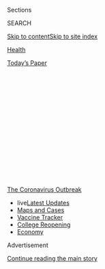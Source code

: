 <div id="app">

<div>

<div>

<div>

<div class="NYTAppHideMasthead css-1q2w90k e1suatyy0">

<div class="section css-ui9rw0 e1suatyy2">

<div class="css-eph4ug er09x8g0">

<div class="css-6n7j50">

</div>

<span class="css-1dv1kvn">Sections</span>

<div class="css-10488qs">

<span class="css-1dv1kvn">SEARCH</span>

</div>

[Skip to content](#site-content)[Skip to site
index](#site-index)

</div>

<div id="masthead-section-label" class="css-1wr3we4 eaxe0e00">

[Health](https://www.nytimes.com/section/health)

</div>

<div class="css-10698na e1huz5gh0">

</div>

</div>

<div id="masthead-bar-one" class="section hasLinks css-15hmgas e1csuq9d3">

<div class="css-uqyvli e1csuq9d0">

</div>

<div class="css-1uqjmks e1csuq9d1">

</div>

<div class="css-9e9ivx">

[](https://myaccount.nytimes.com/auth/login?response_type=cookie&client_id=vi)

</div>

<div class="css-1bvtpon e1csuq9d2">

[Today’s
Paper](https://www.nytimes.com/section/todayspaper)

</div>

</div>

</div>

</div>

<div data-aria-hidden="false">

<div id="site-content" data-role="main">

<div>

<div class="css-1aor85t" style="opacity:0.000000001;z-index:-1;visibility:hidden">

<div class="css-1hqnpie">

<div class="css-epjblv">

<span class="css-17xtcya">[Health](/section/health)</span><span class="css-x15j1o">|</span><span class="css-fwqvlz">How
a Struggling Company Won $1.6 Billion to Make a Coronavirus
Vaccine</span>

</div>

<div class="css-k008qs">

<div class="css-1iwv8en">

<span class="css-18z7m18"></span>

<div>

</div>

</div>

<span class="css-1n6z4y">https://nyti.ms/2ChPu4q</span>

<div class="css-1705lsu">

<div class="css-4xjgmj">

<div class="css-4skfbu" data-role="toolbar" data-aria-label="Social Media Share buttons, Save button, and Comments Panel with current comment count" data-testid="share-tools">

  - 
  - 
  - 
  - 
    
    <div class="css-6n7j50">
    
    </div>

  - 
  - 

</div>

</div>

</div>

</div>

</div>

</div>

<div id="NYT_TOP_BANNER_REGION" class="css-13pd83m">

<div>

<div id="styln-prism-menu-1592847958612" class="section interactive-content interactive-size-medium css-1edisqu">

<div class="css-17ih8de interactive-body">

<div id="scroll-container" class="css-1gj85ro">

[<span class="styln-title-wrap"><span class="css-1pje3qr">The
Coronavirus</span><span class="css-1pje3qr">
Outbreak</span></span>](https://www.nytimes.com/news-event/coronavirus?action=click&pgtype=Article&state=default&region=TOP_BANNER&context=storylines_menu)

  - <span class="css-kqxiym" data-emphasize="true">live</span>[Latest
    Updates](https://www.nytimes.com/2020/08/04/world/coronavirus-cases.html?action=click&pgtype=Article&state=default&region=TOP_BANNER&context=storylines_menu)
  - [Maps and
    Cases](https://www.nytimes.com/interactive/2020/us/coronavirus-us-cases.html?action=click&pgtype=Article&state=default&region=TOP_BANNER&context=storylines_menu)
  - [Vaccine
    Tracker](https://www.nytimes.com/interactive/2020/science/coronavirus-vaccine-tracker.html?action=click&pgtype=Article&state=default&region=TOP_BANNER&context=storylines_menu)
  - [College
    Reopening](https://www.nytimes.com/2020/08/02/us/covid-college-reopening.html?action=click&pgtype=Article&state=default&region=TOP_BANNER&context=storylines_menu)
  - [Economy](https://www.nytimes.com/live/2020/08/04/business/stock-market-today-coronavirus?action=click&pgtype=Article&state=default&region=TOP_BANNER&context=storylines_menu)

</div>

</div>

</div>

</div>

</div>

<div id="top-wrapper" class="css-1sy8kpn">

<div id="top-slug" class="css-l9onyx">

Advertisement

</div>

[Continue reading the main
story](#after-top)

<div class="ad top-wrapper" style="text-align:center;height:100%;display:block;min-height:250px">

<div id="top" class="place-ad" data-position="top" data-size-key="top">

</div>

</div>

<div id="after-top">

</div>

</div>

<div>

<div id="sponsor-wrapper" class="css-1hyfx7x">

<div id="sponsor-slug" class="css-19vbshk">

Supported by

</div>

[Continue reading the main
story](#after-sponsor)

<div id="sponsor" class="ad sponsor-wrapper" style="text-align:center;height:100%;display:block">

</div>

<div id="after-sponsor">

</div>

</div>

<div class="css-186x18t">

</div>

<div class="css-1vkm6nb ehdk2mb0">

# How a Struggling Company Won $1.6 Billion to Make a Coronavirus Vaccine

</div>

Novavax just received the Trump administration’s largest vaccine
contract. In the Maryland company’s 33-year history, it has never
brought a vaccine to market.

<div class="css-79elbk" data-testid="photoviewer-wrapper">

<div class="css-z3e15g" data-testid="photoviewer-wrapper-hidden">

</div>

<div class="css-1a48zt4 ehw59r15" data-testid="photoviewer-children">

![<span class="css-16f3y1r e13ogyst0" data-aria-hidden="true">The
coronavirus vaccine Novavax, a small biotech company, has developed is
now in safety trials. Results are expected this
month.</span><span class="css-cnj6d5 e1z0qqy90" itemprop="copyrightHolder"><span class="css-1ly73wi e1tej78p0">Credit...</span><span><span>Andrew
Caballero-Reynolds/Agence France-Presse — Getty
Images</span></span></span>](https://static01.nyt.com/images/2020/07/15/science/15VIRUS-NOVAVAX1/15VIRUS-NOVAVAX1-articleLarge.jpg?quality=75&auto=webp&disable=upscale)

</div>

</div>

<div class="css-18e8msd">

<div class="css-vp77d3 epjyd6m0">

<div class="css-1baulvz">

By [<span class="css-1baulvz" itemprop="name">Katie
Thomas</span>](https://www.nytimes.com/by/katie-thomas) and
[<span class="css-1baulvz last-byline" itemprop="name">Megan
Twohey</span>](https://www.nytimes.com/by/megan-twohey)

</div>

</div>

  - 
    
    <div class="css-ld3wwf e16638kd2">
    
    July 16,
    2020
    
    </div>

  - 
    
    <div class="css-4xjgmj">
    
    <div class="css-d8bdto" data-role="toolbar" data-aria-label="Social Media Share buttons, Save button, and Comments Panel with current comment count" data-testid="share-tools">
    
      - 
      - 
      - 
      - 
        
        <div class="css-6n7j50">
        
        </div>
    
      - 
      - 
    
    </div>
    
    </div>

</div>

</div>

<div class="section meteredContent css-1r7ky0e" name="articleBody" itemprop="articleBody">

<div class="css-1fanzo5 StoryBodyCompanionColumn">

<div class="css-53u6y8">

In late February, as the coronavirus spread around the world, Dr.
Richard Hatchett, the head of an international nonprofit that gives
money to vaccine developers, got on an important call to discuss vaccine
candidates after his plane touched down at London’s Heathrow Airport.

Executives from the Bill & Melinda Gates Foundation, which helped found
and finance the nonprofit, were on the line, enthusiastic about Novavax,
a small biotech company they thought had the potential to develop a
vaccine against the virus — fast.

Although the company, based in Gaithersburg, Md., had never brought a
vaccine to market in its 33-year history, these experts were optimistic
about its technology, which uses moth cells to pump out crucial
molecules at a much faster rate than typical vaccines — a major
advantage in a pandemic.

Dr. Hatchett’s organization, the Coalition for Epidemic Preparedness
Innovations, would go on to invest $388 million in the company’s
coronavirus vaccine. With that powerful backing, Novavax made an
aggressive push to the U.S. government. The company’s effort paid off
last week when Operation Warp Speed, the Trump administration’s effort
to hurry coronavirus vaccines to the market, [gave Novavax $1.6
billion](https://www.nytimes.com/2020/07/07/health/novavax-coronavirus-vaccine-warp-speed.html),
the largest award to date. The company’s stock surged 30 percent.

</div>

</div>

<div class="css-1fanzo5 StoryBodyCompanionColumn">

<div class="css-53u6y8">

It was a dramatic turnaround for a little-known company that, just one
year earlier, had been on the verge of collapse. One of its leading
vaccine candidates — to prevent a deadly virus in infants — had failed
for the second time in three years. The company’s stock was trading so
low that it risked being removed from the Nasdaq. Looking for cash, it
sold its manufacturing facilities. Word spread around the small world of
Maryland biotech that Novavax might be closing soon.

Novavax’s good fortune may appear puzzling, given its track record and
the air of secrecy surrounding Operation Warp Speed. But for those in
the insular biotech world where connections matter, it is far less
surprising. In the face of a deadly pandemic that is devastating the
economy, the government is placing huge bets on vaccines and treatments
that could enable a return to some semblance of normal life.

The Trump administration has said it wants to invest in a variety of
vaccine technologies, and Novavax — [which uses coronavirus proteins to
provoke an immune
response](https://www.nytimes.com/interactive/2020/05/20/science/coronavirus-vaccine-development.html)
— offers an approach that is distinct from those of other companies that
have already received major federal backing. Its method’s potential to
quickly manufacture millions of doses was also attractive to the federal
government and Dr. Hatchett’s organization. The success this spring of a
clinical trial of Novavax’s flu vaccine boosted confidence in the
company.

“When the need is great, you have to be willing to take financial
risks,” said Dr. Hatchett.

But skeptics see Novavax as a classic example of a second-tier player
that has survived by limping from crisis to crisis, boosting its stock
by promising vaccines for new outbreaks, yet never delivering. In its
three decades in business, with a mix of public and private investment,
it has developed experimental vaccines for viruses like SARS, MERS and
Ebola that never made it past early safety studies. It’s telling,
critics say, that even as it has received growing amounts of government
and philanthropic support, the company’s coronavirus vaccine effort has
not attracted any deals with major drug makers.

“The market wants to believe in fairy tales,” said David Maris, the
managing partner of Phalanx Investment Partners and a longtime analyst
covering the pharmaceutical industry. He said investors wanted to
believe that — like Cinderella — the companies that couldn’t go to the
ball would eventually win the prince.

</div>

</div>

<div class="css-1fanzo5 StoryBodyCompanionColumn">

<div class="css-53u6y8">

“It sometimes happens,” he said. “Usually it doesn’t.”

</div>

</div>

<div class="css-79elbk" data-testid="photoviewer-wrapper">

<div class="css-z3e15g" data-testid="photoviewer-wrapper-hidden">

</div>

<div class="css-1a48zt4 ehw59r15" data-testid="photoviewer-children">

![<span class="css-16f3y1r e13ogyst0" data-aria-hidden="true">Stanley C.
Erck, Novavax’s president and chief executive, at the White House in
March.</span><span class="css-cnj6d5 e1z0qqy90" itemprop="copyrightHolder"><span class="css-1ly73wi e1tej78p0">Credit...</span><span>Pool
photo by Kevin
Dietsch</span></span>](https://static01.nyt.com/images/2020/07/15/science/15VIRUS-NOVAVAX2/15VIRUS-NOVAVAX2-articleLarge.jpg?quality=75&auto=webp&disable=upscale)

</div>

</div>

<div class="css-1fanzo5 StoryBodyCompanionColumn">

<div class="css-53u6y8">

So far, the federal government has promised nearly $4 billion [to six
vaccine
projects](https://medicalcountermeasures.gov/app/barda/coronavirus/COVID19.aspx),
but many aspects of the deals are confidential. The Trump administration
has only released heavily redacted copies of **** its **** contracts
with these companies.

When asked this week why Novavax has received more than anyone else, a
Trump administration official said **** that smaller companies needed
more federal investment in manufacturing compared to large
pharmaceutical firms, which have an established track record for
mass-producing vaccines. The $1.6 billion comes from the Department of
Health and Human Services and the Defense Department, and will be used
to help develop and manufacture Novavax’s vaccine.

In pursuing its contracts, Novavax drew on influential ties it has
cultivated in the federal government and close-knit global health
community, according to interviews with current and former company
executives, federal and global health officials, vaccine experts and
investment
analysts.

<div id="NYT_MAIN_CONTENT_1_REGION" class="css-9tf9ac">

<div>

<div id="styln-covid-updates-world" class="section interactive-content interactive-size-medium css-1ftcdic">

<div class="css-17ih8de interactive-body">

<div id="styln-briefing-block" data-asset-id="QXJ0aWNsZTpueXQ6Ly9hcnRpY2xlLzNhNGMwYWI5LWIwY2QtNWQwOS1hZTgwLTdjMGU3ZTA1OWQ2OA==">

<div class="briefing-block-header-section">

# [Latest Updates: Global Coronavirus Outbreak](https://www.nytimes.com/2020/08/04/world/coronavirus-cases.html?action=click&pgtype=Article&state=default&region=MAIN_CONTENT_1&context=storylines_live_updates)

<div class="briefing-block-ts">

Updated 2020-08-05T07:58:24.076Z

</div>

</div>

  - [As talks drag on, McConnell signals openness to jobless aid
    extension, and negotiators agree on a
    deadline.](https://www.nytimes.com/2020/08/04/world/coronavirus-cases.html?action=click&pgtype=Article&state=default&region=MAIN_CONTENT_1&context=storylines_live_updates#link-762df92)
  - [Novavax sees encouraging results from two studies of its
    experimental
    vaccine.](https://www.nytimes.com/2020/08/04/world/coronavirus-cases.html?action=click&pgtype=Article&state=default&region=MAIN_CONTENT_1&context=storylines_live_updates#link-1228a480)
  - [Mississippians must now wear masks in public, governor
    says.](https://www.nytimes.com/2020/08/04/world/coronavirus-cases.html?action=click&pgtype=Article&state=default&region=MAIN_CONTENT_1&context=storylines_live_updates#link-794484ed)

<div class="briefing-block-footer">

<div class="briefing-block-footer-meta">

[See more
updates](https://www.nytimes.com/2020/08/04/world/coronavirus-cases.html?action=click&pgtype=Article&state=default&region=MAIN_CONTENT_1&context=storylines_live_updates)

</div>

<div class="briefing-block-briefinglinks">

<span>More live coverage:</span>
[Markets](https://www.nytimes.com/live/2020/08/04/business/stock-market-today-coronavirus?action=click&pgtype=Article&state=default&region=MAIN_CONTENT_1&context=storylines_live_updates)

</div>

</div>

</div>

</div>

</div>

</div>

</div>

The Biomedical Advanced Research and Development Authority, or BARDA,
which makes deals with drug manufacturers during public health
emergencies and is one of the federal agencies carrying out Operation
Warp Speed, has been headed by two former Novavax executives. One of
them would later complain that the company crossed ethical lines when it
approached him about receiving funding this spring.

Novavax also tapped into a longstanding relationship with the Gates
Foundation, which had previously provided it with funding and is one of
the most powerful global players in the vaccine world.

John J. Trizzino, Novavax’s chief business and financial officer, said
the company did nothing inappropriate, but acknowledged that it used its
connections to help win the deals. “This doesn’t happen by itself,” he
said. “This happens through years and years of working within the
industry, building solid relationships, having worked with many of these
partners.”

</div>

</div>

<div class="css-1fanzo5 StoryBodyCompanionColumn">

<div class="css-53u6y8">

If Novavax does succeed, it will represent a major success story for a
company that has struggled for years. Founded in 1987, the company has
operated on the outskirts of the industry, far from the biotech hubs of
Boston and San Diego. Although vaccines have been its main focus,
Novavax has over the years dabbled in other businesses, like prenatal
vitamins and [estrogen
lotion](https://www.washingtonpost.com/archive/business/2003/10/11/novavaxs-estrogen-lotion-is-approved/53bc53d2-de8e-4c95-a1f0-8b05b3bcd6d0/).

In 2016, the company suffered a major setback when its late-stage
clinical trial to treat respiratory syncytial virus, or R.S.V., [in
older people
failed](https://ir.novavax.com/news-releases/news-release-details/novavax-announces-topline-rsv-f-vaccine-data-two-clinical-trials),
and the [company laid
off](https://endpts.com/crushed-by-a-phiii-flop-novavax-slashes-jobs-as-it-looks-to-chop-out-up-to-100m-in-costs/)
one-third of its staff.

[A review
in 2017](https://www.glassdoor.com.hk/Reviews/Novavax-let-go-Reviews-EI_IE5710.0,7_KH8,14.htm)
from an employee on the website Glassdoor summed up the atmosphere.
“Bowling on Fridays, unlimited sick days,” the person wrote under
“pros.” Under “cons,” the person wrote: “The management rushed
clinical trials for R.S.V., clinical trials failed, and layoffs insued
\[sic\].”

</div>

</div>

<div class="css-79elbk" data-testid="photoviewer-wrapper">

<div class="css-z3e15g" data-testid="photoviewer-wrapper-hidden">

</div>

<div class="css-1a48zt4 ehw59r15" data-testid="photoviewer-children">

<div class="css-1xdhyk6 erfvjey0">

<span class="css-1ly73wi e1tej78p0">Image</span>

<div class="css-zjzyr8">

<div data-testid="lazyimage-container" style="height:257.77777777777777px">

</div>

</div>

</div>

<span class="css-16f3y1r e13ogyst0" data-aria-hidden="true">Novavax
headquarters in Gaithersburg, Md. Although vaccines have been its main
focus, the company has over the years dabbled in prenatal vitamins and
estrogen
lotion.</span><span class="css-cnj6d5 e1z0qqy90" itemprop="copyrightHolder"><span class="css-1ly73wi e1tej78p0">Credit...</span><span>Jim
Lo Scalzo/EPA, via Shutterstock</span></span>

</div>

</div>

<div class="css-1fanzo5 StoryBodyCompanionColumn">

<div class="css-53u6y8">

But Novavax was able to pursue a second clinical trial of the R.S.V.
vaccine with assistance from the Gates Foundation, which [granted the
company up to $89
million](https://ir.novavax.com/news-releases/news-release-details/novavax-announces-grant-89-million-support-development-rsv-f).
That study tested whether giving the vaccine to pregnant women would
pass the immunity to their newborns, who can become very sick from the
virus.

But that [trial
failed](https://ir.novavax.com/news-releases/news-release-details/novavax-announces-topline-results-phase-3-preparetm-trial)
too, and the company again found itself in a financial crisis. It
initiated a reverse stock split to lift its share price and [avoid
delisting from the
Nasdaq](https://www.bizjournals.com/washington/news/2019/04/15/novavax-faces-delisting-threat-following-failed.html),
and it [sold its manufacturing
facilities](https://endpts.com/beefing-up-its-new-gene-therapy-unit-catalent-inks-18m-deal-to-snap-up-novavax-facilities/)
to another company, Catalent, for $18 million. The deal included 100
workers, or about one-third of its work force at the time.

Mr. Trizzino said it was all part of the business.

“It’s biotech, and biotech can be a bit of a roller-coaster ride,” he
said. “We’re innovators, and we’re looking for opportunities that other
companies haven’t developed.”

</div>

</div>

<div class="css-1fanzo5 StoryBodyCompanionColumn">

<div class="css-53u6y8">

He said working with the Gates Foundation on the R.S.V. vaccine cemented
that relationship. “They became very familiar with our technology,” Mr.
Trizzino said. “So when coronavirus reared its head, they were
supportive.”

The foundation declined to discuss details of vaccine candidates, but in
a statement, Emilio Emini, its H.I.V. program director, said, “We see
promise in a range of Covid-19 vaccine candidates, including Novavax’s
approach.”

Like dozens of other companies, Novavax began working on a coronavirus
vaccine in January, when the virus’s genome was first made public, using
the same technology as it had for its R.S.V. and flu vaccines.

It makes vaccines by turning moth cells into tiny factories that pump
out proteins of the coronavirus — a quicker way to make large quantities
than using cells from hamsters and other mammals.

“I like the company. I like the technology,” said Dr. Luciana Borio, who
oversaw public health preparedness for the National Security Council
under President Trump and was the acting chief scientist at the Food and
Drug Administration under President Obama. The French drug maker Sanofi
is developing a coronavirus vaccine that uses an insect technology
similar to Novavax’s, but has not entered clinical trials.

By February, Dr. Hatchett’s nonprofit, CEPI, was flooded with proposals
for vaccine development efforts. Eager to move quickly, the organization
evaluated candidates based on whether the vaccines could be developed
rapidly and manufactured in large enough quantities to be distributed
across the world.

Like the Gates Foundation, Dr. Hatchett was already familiar with
Novavax’s work. He had worked at BARDA [when the agency awarded a $179
million
contract](https://www.prnewswire.com/news-releases/novavax-awarded-hhs-barda-contract-valued-at-up-to-179-million-to-develop-pandemic-and-seasonal-influenza-vaccines-for-us-government-using-recombinant-vlp-technology-117145058.html)
to Novavax in 2011 to develop its flu vaccine, which could allow for a
rapid national response to a pandemic flu.

</div>

</div>

<div class="css-1fanzo5 StoryBodyCompanionColumn">

<div class="css-53u6y8">

When looking for investments in coronavirus vaccines, “they were a
natural consideration,” Dr. Hatchett
said.

</div>

</div>

<div class="css-79elbk" data-testid="photoviewer-wrapper">

<div class="css-z3e15g" data-testid="photoviewer-wrapper-hidden">

</div>

<div class="css-1a48zt4 ehw59r15" data-testid="photoviewer-children">

<div class="css-1xdhyk6 erfvjey0">

<span class="css-1ly73wi e1tej78p0">Image</span>

<div class="css-zjzyr8">

<div data-testid="lazyimage-container" style="height:257.77777777777777px">

</div>

</div>

</div>

<span class="css-16f3y1r e13ogyst0" data-aria-hidden="true">Novavax uses
moth cells to pump out crucial molecules at a much faster rate than
typical vaccines — a major advantage in a
pandemic.</span><span class="css-cnj6d5 e1z0qqy90" itemprop="copyrightHolder"><span class="css-1ly73wi e1tej78p0">Credit...</span><span>Andrew
Caballero-Reynolds/Agence France-Presse — Getty Images</span></span>

</div>

</div>

<div class="css-1fanzo5 StoryBodyCompanionColumn">

<div class="css-53u6y8">

CEPI will not release any of its contracts. Dr. Hatchett said its
funding decisions are based on independent external reviews, a
scientific advisory committee, and financial vetting by the accounting
firm
KPMG.

<div id="NYT_MAIN_CONTENT_3_REGION" class="css-9tf9ac">

<div>

<div id="styln-prism-freeform-1594220623585" class="section interactive-content interactive-size-medium css-1ftcdic">

<div class="css-17ih8de interactive-body">

<div id="prism-freeform-block-85410" class="css-19mumt8" data-role="complementary" data-storyline="The Coronavirus Outbreak" data-truncated="true" tabindex="0">

<div class="css-a8d9oz">

<div class="css-eb027h">

[](https://www.nytimes.com/news-event/coronavirus?action=click&pgtype=Article&state=default&region=MAIN_CONTENT_3&context=storylines_faq)

### The Coronavirus Outbreak ›

#### Frequently Asked Questions

Updated August 4, 2020

  - #### I have antibodies. Am I now immune?
    
      - As of right now,[that seems likely, for at least several
        months.](https://www.nytimes.com/2020/07/22/health/covid-antibodies-herd-immunity.html?action=click&pgtype=Article&state=default&region=MAIN_CONTENT_3&context=storylines_faq)
        There have been frightening accounts of people suffering what
        seems to be a second bout of Covid-19. But experts say these
        patients may have a drawn-out course of infection, with the
        virus taking a slow toll weeks to months after initial exposure.
        People infected with the coronavirus typically
        [produce](https://www.nature.com/articles/s41586-020-2456-9)
        immune molecules called antibodies, which are [protective
        proteins made in response to an
        infection](https://www.nytimes.com/2020/05/07/health/coronavirus-antibody-prevalence.html?action=click&pgtype=Article&state=default&region=MAIN_CONTENT_3&context=storylines_faq)[.
        These antibodies
        may](https://www.nytimes.com/2020/05/07/health/coronavirus-antibody-prevalence.html?action=click&pgtype=Article&state=default&region=MAIN_CONTENT_3&context=storylines_faq)
        last in the body [only two to three
        months](https://www.nature.com/articles/s41591-020-0965-6),
        which may seem worrisome, but that’s perfectly normal after an
        acute infection subsides, said Dr. Michael Mina, an immunologist
        at Harvard University. It may be possible to get the coronavirus
        again, but it’s highly unlikely that it would be possible in a
        short window of time from initial infection or make people
        sicker the second time.

  - #### I’m a small-business owner. Can I get relief?
    
      - The [stimulus bills enacted in
        March](https://www.nytimes.com/article/small-business-loans-stimulus-grants-freelancers-coronavirus.html?action=click&pgtype=Article&state=default&region=MAIN_CONTENT_3&context=storylines_faq)
        offer help for the millions of American small businesses. Those
        eligible for aid are businesses and nonprofit organizations with
        fewer than 500 workers, including sole proprietorships,
        independent contractors and freelancers. Some larger companies
        in some industries are also eligible. The help being offered,
        which is being managed by the Small Business Administration,
        includes the Paycheck Protection Program and the Economic Injury
        Disaster Loan program. But lots of folks have [not yet seen
        payouts.](https://www.nytimes.com/interactive/2020/05/07/business/small-business-loans-coronavirus.html?action=click&pgtype=Article&state=default&region=MAIN_CONTENT_3&context=storylines_faq)
        Even those who have received help are confused: The rules are
        draconian, and some are stuck sitting on [money they don’t know
        how to
        use.](https://www.nytimes.com/2020/05/02/business/economy/loans-coronavirus-small-business.html?action=click&pgtype=Article&state=default&region=MAIN_CONTENT_3&context=storylines_faq)
        Many small-business owners are getting less than they expected
        or [not hearing anything at
        all.](https://www.nytimes.com/2020/06/10/business/Small-business-loans-ppp.html?action=click&pgtype=Article&state=default&region=MAIN_CONTENT_3&context=storylines_faq)

  - #### What are my rights if I am worried about going back to work?
    
      - Employers have to provide [a safe
        workplace](https://www.osha.gov/SLTC/covid-19/standards.html)
        with policies that protect everyone equally. [And if one of your
        co-workers tests positive for the coronavirus, the
        C.D.C.](https://www.nytimes.com/article/coronavirus-money-unemployment.html?action=click&pgtype=Article&state=default&region=MAIN_CONTENT_3&context=storylines_faq)
        has said that [employers should tell their
        employees](https://www.cdc.gov/coronavirus/2019-ncov/community/guidance-business-response.html)
        -- without giving you the sick employee’s name -- that they may
        have been exposed to the virus.

  - #### Should I refinance my mortgage?
    
      - [It could be a good
        idea,](https://www.nytimes.com/article/coronavirus-money-unemployment.html?action=click&pgtype=Article&state=default&region=MAIN_CONTENT_3&context=storylines_faq)
        because mortgage rates have [never been
        lower.](https://www.nytimes.com/2020/07/16/business/mortgage-rates-below-3-percent.html?action=click&pgtype=Article&state=default&region=MAIN_CONTENT_3&context=storylines_faq)
        Refinancing requests have pushed mortgage applications to some
        of the highest levels since 2008, so be prepared to get in line.
        But defaults are also up, so if you’re thinking about buying a
        home, be aware that some lenders have tightened their standards.

  - #### What is school going to look like in September?
    
      - It is unlikely that many schools will return to a normal
        schedule this fall, requiring the grind of [online
        learning](https://www.nytimes.com/2020/06/05/us/coronavirus-education-lost-learning.html?action=click&pgtype=Article&state=default&region=MAIN_CONTENT_3&context=storylines_faq),
        [makeshift child
        care](https://www.nytimes.com/2020/05/29/us/coronavirus-child-care-centers.html?action=click&pgtype=Article&state=default&region=MAIN_CONTENT_3&context=storylines_faq)
        and [stunted
        workdays](https://www.nytimes.com/2020/06/03/business/economy/coronavirus-working-women.html?action=click&pgtype=Article&state=default&region=MAIN_CONTENT_3&context=storylines_faq)
        to continue. California’s two largest public school districts —
        Los Angeles and San Diego — said on July 13, that [instruction
        will be remote-only in the
        fall](https://www.nytimes.com/2020/07/13/us/lausd-san-diego-school-reopening.html?action=click&pgtype=Article&state=default&region=MAIN_CONTENT_3&context=storylines_faq),
        citing concerns that surging coronavirus infections in their
        areas pose too dire a risk for students and teachers. Together,
        the two districts enroll some 825,000 students. They are the
        largest in the country so far to abandon plans for even a
        partial physical return to classrooms when they reopen in
        August. For other districts, the solution won’t be an
        all-or-nothing approach. [Many
        systems](https://bioethics.jhu.edu/research-and-outreach/projects/eschool-initiative/school-policy-tracker/),
        including the nation’s largest, New York City, are devising
        [hybrid
        plans](https://www.nytimes.com/2020/06/26/us/coronavirus-schools-reopen-fall.html?action=click&pgtype=Article&state=default&region=MAIN_CONTENT_3&context=storylines_faq)
        that involve spending some days in classrooms and other days
        online. There’s no national policy on this yet, so check with
        your municipal school system regularly to see what is happening
        in your
community.

<div id="styln-survey-component-85410" class="styln-survey-component" data-surveyname="faq" data-surveystoryline="coronavirus">

</div>

</div>

<div class="css-6mllg9">

</div>

<div class="css-pmm6ed">

<span class="css-5gimkt"></span>

</div>

</div>

</div>

</div>

</div>

</div>

</div>

He said his organization took note in March when, weeks after [it
awarded
Novavax](https://ir.novavax.com/news-releases/news-release-details/novavax-awarded-funding-cepi-covid-19-vaccine-development)
its initial $4 million contract, the company [announced that its flu
vaccine](https://ir.novavax.com/news-releases/news-release-details/novavax-nanoflu-achieves-all-primary-endpoints-phase-3-clinical)
had succeeded in a late-stage clinical trial — its first major success,
and an important validation of its underlying vaccine technology.

“We were very relieved when that positive result came back,” Dr.
Hatchett said. In May, his organization ramped up its support with an
additional deal awarding Novavax up to $384 million.

For Novavax, the contracts with CEPI proved crucial. Until then, the
company had been aggressively seeking funding from BARDA, without much
luck.

In April, eager to pitch their vaccine, Novavax’s chief executive asked
to speak with Rick Bright, the former director of BARDA, who served as
[head of vaccine
research](https://ir.novavax.com/news-releases/news-release-details/novavax-appoints-new-vice-president-vaccine-research)
at Novavax from 2006 to 2008, [according to a whistle-blower
complaint](https://www.cnn.com/2020/05/05/politics/rick-bright-full-complaint/index.html)that
Dr. Bright later filed.

</div>

</div>

<div class="css-1fanzo5 StoryBodyCompanionColumn">

<div class="css-53u6y8">

Dr. Bright said in the complaint that he declined the meeting with the
chief executive, Stanley C. Erck, because discussing the vaccine while
the company’s application was being considered would violate federal
law, given that it could influence what is supposed to be a purely
scientific review.

But three days later, the company pursued a meeting instead with Dr.
Bright’s boss, Dr. Robert Kadlec, H.H.S.’s assistant secretary for
preparedness and response. Dr. Kadlec initially wrote that he was
“looking forward” to the meeting, according to emails obtained by The
New York Times, but a H.H.S. spokeswoman said that he did not meet with
the company.

Dr. Bright was removed from his BARDA post in April, and filed the
complaint [after he said he had been
protesting](https://www.nytimes.com/2020/05/09/us/politics/whistle-blower-trump-coronavirus.html)
“cronyism” and contract abuse for years.

Novavax’s contact with H.H.S. raised alarms with Steven L. Schooner, a
law professor at George Washington University Law School who is an
expert in federal procurement.

“When you’re dealing with something as important as a vaccine for a
pandemic, you want that review to be made on the scientific merits, not
based on who knew who or who is willing to pay a bribe or who applied
leverage during the evaluation process,” he said.

Mr. Trizzino said the company did nothing wrong. “We did what we thought
was prudent and reasonable under the circumstances of a pandemic and the
need to move very quickly,” he
said.

</div>

</div>

<div class="css-79elbk" data-testid="photoviewer-wrapper">

<div class="css-z3e15g" data-testid="photoviewer-wrapper-hidden">

</div>

<div class="css-1a48zt4 ehw59r15" data-testid="photoviewer-children">

<div class="css-1xdhyk6 erfvjey0">

<span class="css-1ly73wi e1tej78p0">Image</span>

<div class="css-zjzyr8">

<div data-testid="lazyimage-container" style="height:257.77777777777777px">

</div>

</div>

</div>

<span class="css-16f3y1r e13ogyst0" data-aria-hidden="true">Dr. Rick
Bright, the former director of BARDA, testifying before a House
subcommittee in
May. </span><span class="css-cnj6d5 e1z0qqy90" itemprop="copyrightHolder"><span class="css-1ly73wi e1tej78p0">Credit...</span><span>Pool
photo by Shawn Thew</span></span>

</div>

</div>

<div class="css-1fanzo5 StoryBodyCompanionColumn">

<div class="css-53u6y8">

When the conversation with BARDA never materialized, the company shifted
its attention to the Defense Department.

</div>

</div>

<div class="css-1fanzo5 StoryBodyCompanionColumn">

<div class="css-53u6y8">

With the second CEPI contract in hand, Novavax was finally able to “get
more and more traction,” Mr. Trizzino said. In June, the department
[awarded the company $60
million](https://ir.novavax.com/news-releases/news-release-details/novavax-awarded-department-defense-contract-covid-19-vaccine).
“And ultimately, Operation Warp Speed took over from there,” he said.

“They have shown very encouraging and promising results,” said Robin
Robinson, who was the head of Novavax’s vaccine division until 2004,
when he left to become the head of BARDA’s influenza division, and then
its director.

Dr. Robinson helped develop an earlier version of the company’s vaccine
technology and consulted for Novavax on their flu vaccine. “I do expect
the vaccine to be one of the ones in the winner’s circle next year.”

With two major contracts, Novavax must now balance two powerful — and
potentially competing — investors. [The company’s vaccine is now in
safety
trials](https://www.nytimes.com/interactive/2020/science/coronavirus-vaccine-tracker.html),
and results are expected this month. It plans to begin so-called Phase 3
efficacy trials by the fall, and could release data by the end of the
year. If the vaccine is successful, the company has promised to supply
the United States with 100 million doses — or enough to immunize at
least 50 million U.S. residents. And through its deal with CEPI, it has
pledged an unspecified number of doses to low-income countries.

Novavax has said that it can accomplish both by simultaneously
manufacturing the vaccine in the United States, Europe and Asia. The
company used an outside manufacturer, the Maryland-based Emergent
BioSolutions, to make initial doses for the clinical trials, but said
that they had not yet selected a company to do large-scale manufacturing
in the United States. It recently acquired a factory in the Czech
Republic and will hire other manufacturers to supply the rest of the
world. With those new factory workers, the company said it now employs
about 360 people.

“It’s very well coordinated, and we know what we’re doing,” Mr. Trizzino
said.

But because vaccine development is so unpredictable, and with these
deals largely unfolding in private, it’s impossible to know how far the
company will get.

</div>

</div>

<div class="css-1fanzo5 StoryBodyCompanionColumn">

<div class="css-53u6y8">

“The U.S. darling of the moment is Novavax,” said Kate Elder, a senior
vaccines policy adviser for Doctors Without Borders. “But I see this as
just a further diversification of the U.S.’s risky bets with public
money and little transparency.”

</div>

</div>

<div>

</div>

</div>

<div>

</div>

<div>

</div>

<div>

</div>

<div>

<div id="bottom-wrapper" class="css-1ede5it">

<div id="bottom-slug" class="css-l9onyx">

Advertisement

</div>

[Continue reading the main
story](#after-bottom)

<div id="bottom" class="ad bottom-wrapper" style="text-align:center;height:100%;display:block;min-height:90px">

</div>

<div id="after-bottom">

</div>

</div>

</div>

</div>

</div>

## Site Index

<div>

</div>

## Site Information Navigation

  - [© <span>2020</span> <span>The New York Times
    Company</span>](https://help.nytimes.com/hc/en-us/articles/115014792127-Copyright-notice)

<!-- end list -->

  - [NYTCo](https://www.nytco.com/)
  - [Contact
    Us](https://help.nytimes.com/hc/en-us/articles/115015385887-Contact-Us)
  - [Work with us](https://www.nytco.com/careers/)
  - [Advertise](https://nytmediakit.com/)
  - [T Brand Studio](http://www.tbrandstudio.com/)
  - [Your Ad
    Choices](https://www.nytimes.com/privacy/cookie-policy#how-do-i-manage-trackers)
  - [Privacy](https://www.nytimes.com/privacy)
  - [Terms of
    Service](https://help.nytimes.com/hc/en-us/articles/115014893428-Terms-of-service)
  - [Terms of
    Sale](https://help.nytimes.com/hc/en-us/articles/115014893968-Terms-of-sale)
  - [Site
    Map](https://spiderbites.nytimes.com)
  - [Help](https://help.nytimes.com/hc/en-us)
  - [Subscriptions](https://www.nytimes.com/subscription?campaignId=37WXW)

</div>

</div>

</div>

</div>
